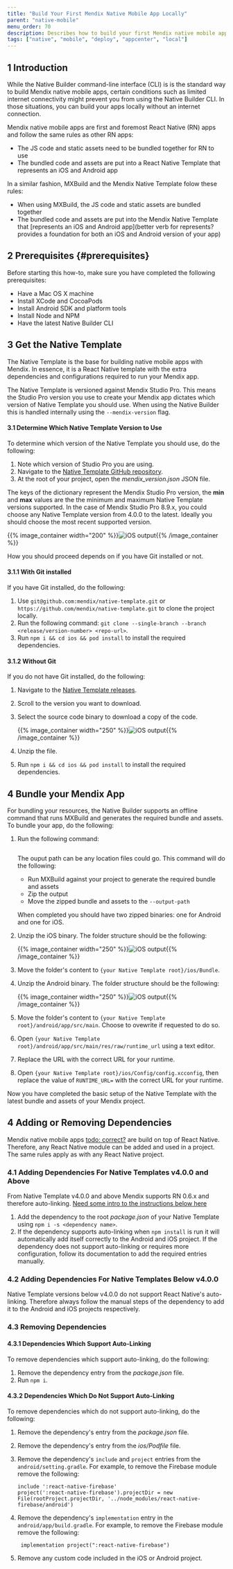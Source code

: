 ```yaml
---
title: "Build Your First Mendix Native Mobile App Locally"
parent: "native-mobile"
menu_order: 70
description: Describes how to build your first Mendix native mobile app locally.
tags: ["native", "mobile", "deploy", "appcenter", "local"]
---
```


## 1 Introduction

While the Native Builder command-line interface (CLI) is is the standard way to build Mendix native mobile apps, certain conditions such as limited internet connectivity might prevent you from using the Native Builder CLI. In those situations, you can build your apps locally without an internet connection.

Mendix native mobile apps are first and foremost React Native (RN) apps and follow the same rules as other RN apps:

* The JS code and static assets need to be bundled together for RN to use
* The bundled code and assets are put into a React Native Template that represents an iOS and Android app

In a similar fashion, MXBuild and the Mendix Native Template folow these rules:

* When using MXBuild, the JS code and static assets are bundled together
* The bundled code and assets are put into the Mendix Native Template that [represents an iOS and Android app](better verb for represents? provides a foundation for both an iOS and Android version of your app)

## 2 Prerequisites {#prerequisites}

Before starting this how-to, make sure you have completed the following prerequisites:

* Have a Mac OS X machine 
* Install XCode and CocoaPods 
* Install Android SDK and platform tools
* Install Node and NPM 
* Have the latest Native Builder CLI

## 3 Get the Native Template

The Native Template is the base for building native mobile apps with Mendix. In essence, it is a React Native template with the extra dependencies and configurations required to run your Mendix app.

The Native Template is versioned against Mendix Studio Pro. This means the Studio Pro version you use to create your Mendix app dictates which version of Native Template you should use. When using the Native Builder this is handled internally using the `--mendix-version` flag.

#### 3.1 Determine Which Native Template Version to Use

To determine which version of the Native Template you should use, do the following:

1. Note which version of Studio Pro you are using.
1. Navigate to the [Native Template GitHub repository](github.com/mendix/native-template).
1. At the root of your project, open the *mendix_version.json* JSON file.

The keys of the dictionary represent the Mendix Studio Pro version, the **min** and **max** values are the the minimum and maximum Native Template versions supported. In the case of Mendix Studio Pro 8.9.x, you could choose any Native Template version from 4.0.0 to the latest. Ideally you should choose the most recent supported version.

{{% image_container width="200" %}}![iOS output](attachments/native-build-locally/mendix-version.png){{% /image_container %}}

How you should proceed depends on if you have Git installed or not.

#### 3.1.1 With Git installed

If you have Git installed, do the following:

1. Use `git@github.com:mendix/native-template.git` or `https://github.com/mendix/native-template.git` to clone the project locally. 
1. Run the following command: `git clone --single-branch --branch <release/version-number> <repo-url>`.
1. Run `npm i && cd ios && pod install` to install the required dependencies.

#### 3.1.2 Without Git

If you do not have Git installed, do the following:

1. Navigate to the [Native Template releases](github.com/mendix/native-template/releases).
1. Scroll to the version you want to download.
1. Select the source code binary to download a copy of the code.

   {{% image_container width="250" %}}![iOS output](attachments/native-build-locally/github-assets.png){{% /image_container %}}

1. Unzip the file.
1. Run `npm i && cd ios && pod install` to install the required dependencies.

## 4 Bundle your Mendix App

For bundling your resources, the Native Builder supports an offline command that runs MXBuild and generates the required bundle and assets. To bundle your app, do the following:

1. Run the following command:

   ```native-builder.exe bundle --project-name "CoolApp" --output-path "C:\bundles" --project-path "<absolute-path>" --java-home "<absolute-path>" --mxbuild-path "<absolute-path>"
   ```

   The ouput path can be any location files could go. This command will do the following:

   * Run MXBuild against your project to generate the required bundle and assets
   * Zip the output
   * Move the zipped bundle and assets to the `--output-path`

   When completed you should have two zipped binaries: one for Android and one for iOS.

1. Unzip the iOS binary. The folder structure should be the following:

   {{% image_container width="250" %}}![iOS output](attachments/native-build-locally/ios-output.png){{% /image_container %}}

1. Move the folder's content to `{your Native Template root}/ios/Bundle`.
1. Unzip the Android binary. The folder structure should be the following:

   {{% image_container width="250" %}}![iOS output](attachments/native-build-locally/android-output.png){{% /image_container %}}

1. Move the folder's content to `{your Native Template root}/android/app/src/main`. Choose to ovewrite if requested to do so.
1. Open `{your Native Template root}/android/app/src/main/res/raw/runtime_url` using a text editor.
1. Replace the URL with the correct URL for your runtime.
1. Open `{your Native Template root}/ios/Config/config.xcconfig`, then replace the value of `RUNTIME_URL=` with the correct URL for your runtime.

Now you have completed the basic setup of the Native Template with the latest bundle and assets of your Mendix project. 

## 4 Adding or Removing Dependencies

Mendix native mobile apps [todo: correct?]() are build on top of React Native. Therefore, any React Native module can be added and used in a project. The same rules apply as with any React Native project.

### 4.1 Adding Dependencies For Native Templates v4.0.0 and Above

From Native Template v4.0.0 and above Mendix supports RN 0.6.x and therefore auto-linking. [Need some intro to the instructions below here]()

1. Add the dependency to the root *package.json* of your Native Template using `npm i -s <dependency name>`.
1. If the dependency supports auto-linking when `npm install` is run it will automatically add itself correctly to the Android and iOS project. If the dependency does not support auto-linking or requires more configuration, follow its documentation to add the required entries manually.

### 4.2 Adding Dependencies For Native Templates Below v4.0.0

Native Template versions below v4.0.0 do not support React Native's auto-linking. Therefore always follow the manual steps of the dependency to add it to the Android and iOS projects respectively.

### 4.3 Removing Dependencies

#### 4.3.1 Dependencies Which Support Auto-Linking

To remove dependencies which support auto-linking, do the following:

1. Remove the dependency entry from the *package.json* file.
1. Run `npm i`.

#### 4.3.2 Dependencies Which Do Not Support Auto-Linking

To remove dependencies which do not support auto-linking, do the following:

1. Remove the dependency's entry from the *package.json* file.
1. Remove the dependency's entry from the *ios/Podfile* file.
1. Remove the dependency's `include` and `project` entries from the `android/setting.gradle`. For example, to remove the Firebase module remove the following: 

   ```
   include ':react-native-firebase' 
   project(':react-native-firebase').projectDir = new File(rootProject.projectDir, '../node_modules/react-native-firebase/android')
   ```

1. Remove the dependency's `implementation` entry in the `android/app/build.gradle`. For example, to remove the Firebase module remove the following:

   ```
    implementation project(":react-native-firebase")
   ```

1. Remove any custom code included in the iOS or Android project.
